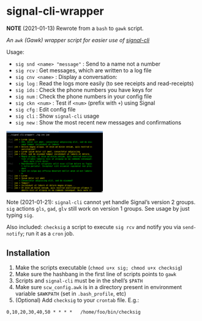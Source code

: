 # signal-cli-wrapper

**NOTE** (2021-01-13) Rewrote from a `bash` to `gawk` script.

_An `awk` (Gawk) wrapper script for easier use of
[signal-cli](https://github.com/AsamK/signal-cli)_

Usage: 

 * `sig snd <name> "message"` : Send to a name not a number
 * `sig rcv` : Get messages, which are written to a log file
 * `sig cnv <name>` : Display a conversation:
 * `sig log` : Read the logs more easily (to see receipts and read-receipts)
 * `sig ids` : Check the phone numbers you have keys for
 * `sig num` : Check the phone numbers in your config file
 * `sig ckn <num>` : Test if `<num>` (prefix with `+`) using Signal
 * `sig cfg` : Edit config file
 * `sig cli` : Show `signal-cli` usage
 * `sig new` : Show the most recent new messages and confirmations
 
<img src="img/cnv.png" width="50%"/>

Note (2021-01-21): `signal-cli` cannot yet handle Signal’s version 2
groups. `sig` actions `gls`, `gad`, `glv` still work on version 1
groups. See usage by just typing `sig`.

Also included: `checksig` a script to execute `sig rcv` and notify you via
`send-notify`; run it as a `cron` job.

## Installation

 1. Make the scripts executable (`chmod u+x sig; chmod u+x checksig`)
 2. Make sure the hashbang in the first line of scripts points to `gawk`
 3. Scripts and `signal-cli` must be in the shell’s `$PATH`
 4. Make sure `scw_config.awk` is in a directory present in environment
    variable `$AWKPATH` (set in `.bash_profile`, etc)
 5. (Optional) Add `checksig` to your `crontab` file. E.g.: 

```    
0,10,20,30,40,50 * * * *   /home/foo/bin/checksig
```

